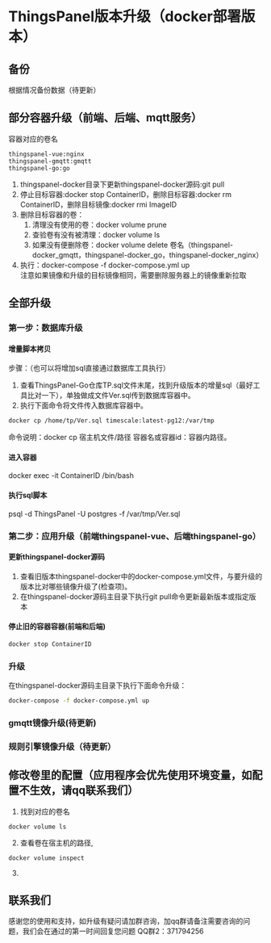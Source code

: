 # ThingsPanel版本升级（docker部署版本）
## 备份

根据情况备份数据（待更新）

## 部分容器升级（前端、后端、mqtt服务）
容器对应的卷名
```
thingspanel-vue:nginx
thingspanel-gmqtt:gmqtt
thingspanel-go:go
```
1. thingspanel-docker目录下更新thingspanel-docker源码:git pull
2. 停止目标容器:docker stop ContainerID，删除目标容器:docker rm ContainerID，删除目标镜像:docker rmi ImageID
3. 删除目标容器的卷：
   1. 清理没有使用的卷：docker volume prune
   2. 查验卷有没有被清理：docker volume ls
   3. 如果没有便删除卷：docker volume delete 卷名（thingspanel-docker_gmqtt，thingspanel-docker_go，thingspanel-docker_nginx）
4. 执行：docker-compose -f docker-compose.yml up  
   注意如果镜像和升级的目标镜像相同，需要删除服务器上的镜像重新拉取
## 全部升级
### 第一步：数据库升级

#### 增量脚本拷贝

步骤：（也可以将增加sql直接通过数据库工具执行）

1. 查看ThingsPanel-Go仓库TP.sql文件末尾，找到升级版本的增量sql（最好工具比对一下），单独做成文件Ver.sql传到数据库容器中。
2. 执行下面命令将文件传入数据库容器中。

```bash
docker cp /home/tp/Ver.sql timescale:latest-pg12:/var/tmp
```

命令说明：docker cp 宿主机文件/路径 容器名或容器id：容器内路径。

#### 进入容器

docker exec -it ContainerID /bin/bash

#### 执行sql脚本

psql -d ThingsPanel -U postgres -f /var/tmp/Ver.sql

### 第二步：应用升级（前端thingspanel-vue、后端thingspanel-go）

#### 更新thingspanel-docker源码

1. 查看旧版本thingspanel-docker中的docker-compose.yml文件，与要升级的版本比对哪些镜像升级了(检查项)。
1. 在thingspanel-docker源码主目录下执行git pull命令更新最新版本或指定版本

#### 停止旧的容器容器(前端和后端)

```bash
docker stop ContainerID
```

### 升级

在thingspanel-docker源码主目录下执行下面命令升级：

```bash
docker-compose -f docker-compose.yml up
```

### gmqtt镜像升级(待更新)

### 规则引擎镜像升级（待更新）

## 修改卷里的配置（应用程序会优先使用环境变量，如配置不生效，请qq联系我们）
1. 找到对应的卷名
```
docker volume ls
```
2. 查看卷在宿主机的路径,
```
docker volume inspect
```
3.
## 联系我们

感谢您的使用和支持，如升级有疑问请加群咨询，加qq群请备注需要咨询的问题，我们会在通过的第一时间回复您问题
QQ群2：371794256
